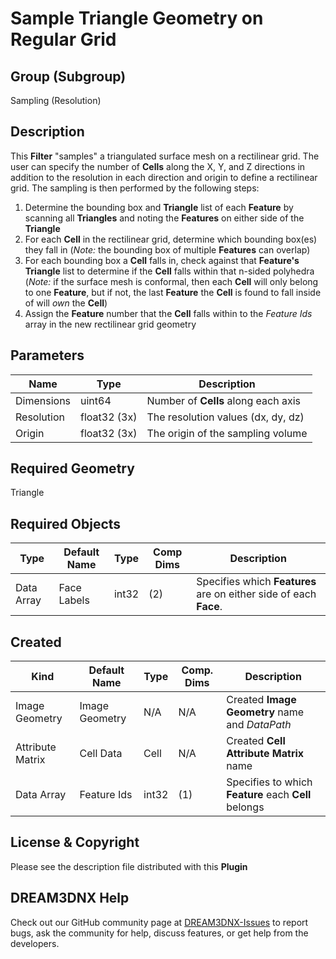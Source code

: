 # Sample Triangle Geometry on Regular Grid

## Group (Subgroup)

Sampling (Resolution)

## Description

This **Filter** "samples" a triangulated surface mesh on a rectilinear grid. The user can specify the number of **Cells** along the X, Y, and Z directions in addition to the resolution in each direction and origin to define a rectilinear grid.  The sampling is then performed by the following steps:

1. Determine the bounding box and **Triangle** list of each **Feature** by scanning all **Triangles** and noting the **Features** on either side of the **Triangle**
2. For each **Cell** in the rectilinear grid, determine which bounding box(es) they fall in (*Note:* the bounding box of multiple **Features** can overlap)
3. For each bounding box a **Cell** falls in, check against that **Feature's** **Triangle** list to determine if the **Cell** falls within that n-sided polyhedra (*Note:* if the surface mesh is conformal, then each **Cell** will only belong to one **Feature**, but if not, the last **Feature** the **Cell** is found to fall inside of will *own* the **Cell**)
4. Assign the **Feature** number that the **Cell** falls within to the *Feature Ids* array in the new rectilinear grid geometry

## Parameters

| Name | Type | Description |
|------|------|-------------|
| Dimensions | uint64 | Number of **Cells** along each axis |
| Resolution | float32 (3x) | The resolution values (dx, dy, dz) |
| Origin | float32 (3x) | The origin of the sampling volume |

## Required Geometry

Triangle

## Required Objects

| Type | Default Name | Type | Comp Dims | Description |
|------|--------------|-------------|---------|-----|
| Data Array | Face Labels | int32 | (2) | Specifies which **Features** are on either side of each **Face**. |

## Created

| Kind                      | Default Name | Type     | Comp. Dims | Description                                 |
|---------------------------|--------------|----------|------------|---------------------------------------------|
| Image Geometry | Image Geometry | N/A | N/A | Created **Image Geometry** name and *DataPath* |
|   Attribute Matrix   | Cell Data | Cell | N/A | Created **Cell Attribute Matrix** name |
| Data Array | Feature Ids | int32 | (1) | Specifies to which **Feature** each **Cell** belongs |

## License & Copyright

Please see the description file distributed with this **Plugin**

## DREAM3DNX Help

Check out our GitHub community page at [DREAM3DNX-Issues](https://github.com/BlueQuartzSoftware/DREAM3DNX-Issues) to report bugs, ask the community for help, discuss features, or get help from the developers.


